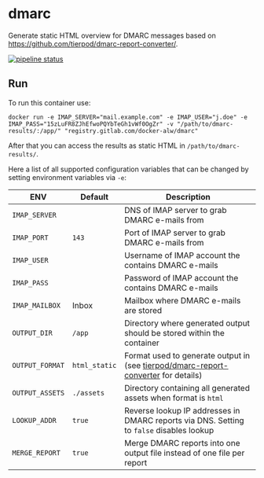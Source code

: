 # dmarc

Generate static HTML overview for DMARC messages based on https://github.com/tierpod/dmarc-report-converter/.

[![pipeline status](https://gitlab.com/docker-alw/dmarc/badges/main/pipeline.svg)](https://gitlab.com/docker-alw/dmarc/-/commits/main)

## Run

To run this container use:
```
docker run -e IMAP_SERVER="mail.example.com" -e IMAP_USER="j.doe" -e IMAP_PASS="15zLuFR8ZJhEfwoPQYbTeGh1vWf0OgZr" -v "/path/to/dmarc-results/:/app/" "registry.gitlab.com/docker-alw/dmarc"
```

After that you can access the results as static HTML in `/path/to/dmarc-results/`.

Here a list of all supported configuration variables that can be changed by setting environment variables via `-e`:

| ENV | Default | Description |
| --- | ------- | ----------- |
| `IMAP_SERVER` |  | DNS of IMAP server to grab DMARC e-mails from |
| `IMAP_PORT` | `143` | Port of IMAP server to grab DMARC e-mails from |
| `IMAP_USER` |  | Username of IMAP account the contains DMARC e-mails |
| `IMAP_PASS` |  | Password of IMAP account the contains DMARC e-mails |
| `IMAP_MAILBOX` | Inbox | Mailbox where DMARC e-mails are stored |
| `OUTPUT_DIR` | `/app` | Directory where generated output should be stored within the container |
| `OUTPUT_FORMAT` | `html_static` | Format used to generate output in (see [tierpod/dmarc-report-converter](https://github.com/tierpod/dmarc-report-converter/#configuration) for details) |
| `OUTPUT_ASSETS` | `./assets` | Directory containing all generated assets when format is `html` |
| `LOOKUP_ADDR` | `true` | Reverse lookup IP addresses in DMARC reports via DNS. Setting to `false` disables lookup |
| `MERGE_REPORT` | `true` | Merge DMARC reports into one output file instead of one file per report |
